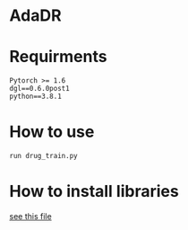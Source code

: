 # AdaDR

# Requirments
```
Pytorch >= 1.6
dgl==0.6.0post1
python==3.8.1
```

# How to use
```
run drug_train.py 
```
# How to install libraries
[see this file](create_dgl_env.ipynb)